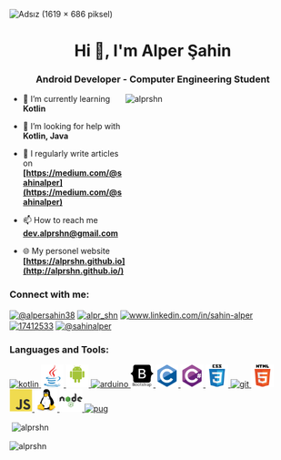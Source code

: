 ![Adsız (1619 × 686 piksel)](https://user-images.githubusercontent.com/93208734/212845241-1f946bf6-3545-423d-a571-0b63f41b8573.gif)
<h1 align="center">Hi 👋, I'm Alper Şahin</h1>
<h3 align="center">Android Developer - Computer Engineering Student</h3>
<img align="right" src="https://miro.medium.com/v2/resize:fit:640/1*zzTEyTwyy7jXibtqVWg84Q.gif" width="300" height="300" alt="alprshn" />

- 🌱 I’m currently learning **Kotlin**

- 🤝 I’m looking for help with **Kotlin, Java**

- 📝 I regularly write articles on **[https://medium.com/@sahinalper](https://medium.com/@sahinalper)**

- 📫 How to reach me **dev.alprshn@gmail.com**

- 🌐 My personel website **[https://alprshn.github.io](http://alprshn.github.io/)**

<h3 align="left">Connect with me:</h3>
<p align="left">
<a href="https://codepen.io/@alpersahin38" target="blank"><img align="center" src="https://raw.githubusercontent.com/rahuldkjain/github-profile-readme-generator/master/src/images/icons/Social/codepen.svg" alt="@alpersahin38" height="30" width="40" /></a>
<a href="https://twitter.com/alpr_shn" target="blank"><img align="center" src="https://raw.githubusercontent.com/rahuldkjain/github-profile-readme-generator/master/src/images/icons/Social/twitter.svg" alt="alpr_shn" height="30" width="40" /></a>
<a href="https://linkedin.com/in/www.linkedin.com/in/sahin-alper" target="blank"><img align="center" src="https://raw.githubusercontent.com/rahuldkjain/github-profile-readme-generator/master/src/images/icons/Social/linked-in-alt.svg" alt="www.linkedin.com/in/sahin-alper" height="30" width="40" /></a>
<a href="https://stackoverflow.com/users/17412533" target="blank"><img align="center" src="https://raw.githubusercontent.com/rahuldkjain/github-profile-readme-generator/master/src/images/icons/Social/stack-overflow.svg" alt="17412533" height="30" width="40" /></a>
<a href="https://medium.com/@sahinalper" target="blank"><img align="center" src="https://raw.githubusercontent.com/rahuldkjain/github-profile-readme-generator/master/src/images/icons/Social/medium.svg" alt="@sahinalper" height="30" width="40" /></a>
</p>



<h3 align="left">Languages and Tools:</h3>
<p align="left"><a href="https://kotlinlang.org" target="_blank" rel="noreferrer"> <img src="https://www.vectorlogo.zone/logos/kotlinlang/kotlinlang-icon.svg" alt="kotlin" width="40" height="40"/> </a> <a href="https://www.java.com" target="_blank" rel="noreferrer"> <img src="https://raw.githubusercontent.com/devicons/devicon/master/icons/java/java-original.svg" alt="java" width="40" height="40"/> <a href="https://developer.android.com" target="_blank" rel="noreferrer"> <img src="https://raw.githubusercontent.com/devicons/devicon/master/icons/android/android-original-wordmark.svg" alt="android" width="40" height="40"/> </a> <a href="https://www.arduino.cc/" target="_blank" rel="noreferrer"> <img src="https://cdn.worldvectorlogo.com/logos/arduino-1.svg" alt="arduino" width="40" height="40"/> </a>  </a><a href="https://getbootstrap.com" target="_blank" rel="noreferrer"> <img src="https://raw.githubusercontent.com/devicons/devicon/master/icons/bootstrap/bootstrap-plain-wordmark.svg" alt="bootstrap" width="40" height="40"/> </a> <a href="https://www.cprogramming.com/" target="_blank" rel="noreferrer"> <img src="https://raw.githubusercontent.com/devicons/devicon/master/icons/c/c-original.svg" alt="c" width="40" height="40"/> </a> <a href="https://www.w3schools.com/cs/" target="_blank" rel="noreferrer"> <img src="https://raw.githubusercontent.com/devicons/devicon/master/icons/csharp/csharp-original.svg" alt="csharp" width="40" height="40"/> </a> <a href="https://www.w3schools.com/css/" target="_blank" rel="noreferrer"> <img src="https://raw.githubusercontent.com/devicons/devicon/master/icons/css3/css3-original-wordmark.svg" alt="css3" width="40" height="40"/> </a>  <a href="https://git-scm.com/" target="_blank" rel="noreferrer"> <img src="https://www.vectorlogo.zone/logos/git-scm/git-scm-icon.svg" alt="git" width="40" height="40"/> </a> <a href="https://www.w3.org/html/" target="_blank" rel="noreferrer"> <img src="https://raw.githubusercontent.com/devicons/devicon/master/icons/html5/html5-original-wordmark.svg" alt="html5" width="40" height="40"/> </a> <a href="https://developer.mozilla.org/en-US/docs/Web/JavaScript" target="_blank" rel="noreferrer"> <img src="https://raw.githubusercontent.com/devicons/devicon/master/icons/javascript/javascript-original.svg" alt="javascript" width="40" height="40"/> </a> <a href="https://www.linux.org/" target="_blank" rel="noreferrer"> <img src="https://raw.githubusercontent.com/devicons/devicon/master/icons/linux/linux-original.svg" alt="linux" width="40" height="40"/> </a<a href="https://nodejs.org" target="_blank" rel="noreferrer"> <img src="https://raw.githubusercontent.com/devicons/devicon/master/icons/nodejs/nodejs-original-wordmark.svg" alt="nodejs" width="40" height="40"/>  <a href="https://pugjs.org" target="_blank" rel="noreferrer"> <img src="https://cdn.worldvectorlogo.com/logos/pug.svg" alt="pug" width="40" height="40"/> </a> </p>


<p>&nbsp;<img align="center" src="https://github-readme-stats.vercel.app/api?username=alprshn&show_icons=true&locale=en" alt="alprshn" /></p>

<p><img align="center" src="https://github-readme-streak-stats.herokuapp.com/?user=alprshn&" alt="alprshn" /></p>

